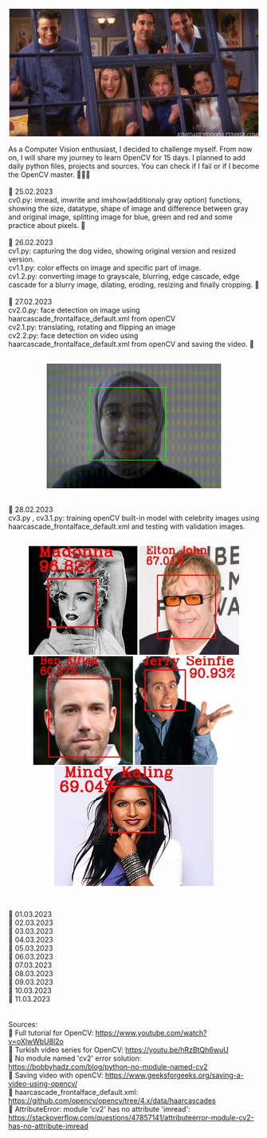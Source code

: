 <p align="center">
  <img src="resourcesAndOutputs\gif0.gif" alt="animated" />
</p>
As a Computer Vision enthusiast, I decided to challenge myself. From now on, I will share my journey to learn OpenCV for 15 days. I planned to add daily python files, projects and sources. You can check if I fail or if I become the OpenCV master. 👩🏻‍💻
<br><br>
📌 25.02.2023 <br> 
cv0.py: imread, imwrite and imshow(additionaly gray option) functions, showing the size, datatype, shape of image and difference between gray and original image, splitting image for blue, green and red and some practice about pixels. 🥳<br><br>
📌 26.02.2023 <br> 
cv1.py: capturing the dog video, showing original version and resized version.<br>
cv1.1.py: color effects on image and specific part of image.<br>
cv1.2.py: converting image to grayscale, blurring, edge cascade, edge cascade for a blurry image, dilating, eroding, resizing and finally cropping. 🥳<br><br>
📌 27.02.2023 <br>
cv2.0.py: face detection on image using haarcascade_frontalface_default.xml from openCV<br>
cv2.1.py: translating, rotating and flipping an image <br>
cv2.2.py: face detection on video using haarcascade_frontalface_default.xml from openCV and saving the video. 🥳<br><br>
<p align="center" >
  <img src="resourcesAndOutputs\video.gif" alt="animated" width="350" height="250"/>
</p>
<br>
📌 28.02.2023<br>
cv3.py , cv3.1.py: training openCV built-in model with celebrity images using haarcascade_frontalface_default.xml and testing with validation images.<br><br>
<p align="center" >
  <img src="resourcesAndOutputs\madonna.jpg"/>
  <img src="resourcesAndOutputs\elton_john.jpg" width='200' height='218'/>
  <img src="resourcesAndOutputs\ben_afflek.jpg" width='200' height='218'/>
  <img src="resourcesAndOutputs\jerry_seinfeld.jpg" width='200' height='218'/>
  <img src="resourcesAndOutputs\mindy_kaling.jpg" />
</p><br>

📌 01.03.2023<br>
📌 02.03.2023<br>
📌 03.03.2023<br>
📌 04.03.2023<br>
📌 05.03.2023<br>
📌 06.03.2023<br>
📌 07.03.2023<br>
📌 08.03.2023<br>
📌 09.03.2023<br>
📌 10.03.2023<br>
📌 11.03.2023<br>
<br><br>Sources:<br>
🐝 Full tutorial for OpenCV: https://www.youtube.com/watch?v=oXlwWbU8l2o <br>
🐝 Turkish video series for OpenCV: https://youtu.be/hRzBtQh6wuU <br>
🐝 No module named 'cv2' error solution: https://bobbyhadz.com/blog/python-no-module-named-cv2 <br>
🐝 Saving video with openCV: https://www.geeksforgeeks.org/saving-a-video-using-opencv/ <br>
🐝 haarcascade_frontalface_default.xml: https://github.com/opencv/opencv/tree/4.x/data/haarcascades <br>
🐝 AttributeError: module 'cv2' has no attribute 'imread': https://stackoverflow.com/questions/47857141/attributeerror-module-cv2-has-no-attribute-imread
